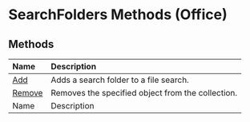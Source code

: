 
# SearchFolders Methods (Office)

## Methods



|**Name**|**Description**|
|:-----|:-----|
| [Add](2ed409a3-d57a-bfc5-ceb3-a7ef4b89b345.md)|Adds a search folder to a file search.|
| [Remove](f268c0e5-17c0-4302-1ef3-3c352604b292.md)|Removes the specified object from the collection.|
|Name|Description|
